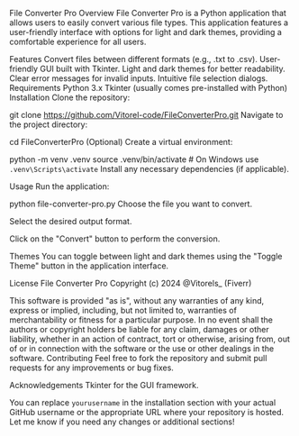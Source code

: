 File Converter Pro
Overview
File Converter Pro is a Python application that allows users to easily convert various file types. This application features a user-friendly interface with options for light and dark themes, providing a comfortable experience for all users.

Features
Convert files between different formats (e.g., .txt to .csv).
User-friendly GUI built with Tkinter.
Light and dark themes for better readability.
Clear error messages for invalid inputs.
Intuitive file selection dialogs.
Requirements
Python 3.x
Tkinter (usually comes pre-installed with Python)
Installation
Clone the repository:

git clone https://github.com/Vitorel-code/FileConverterPro.git
Navigate to the project directory:

cd FileConverterPro
(Optional) Create a virtual environment:

python -m venv .venv
source .venv/bin/activate  # On Windows use `.venv\Scripts\activate`
Install any necessary dependencies (if applicable).

Usage
Run the application:

python file-converter-pro.py
Choose the file you want to convert.

Select the desired output format.

Click on the "Convert" button to perform the conversion.

Themes
You can toggle between light and dark themes using the "Toggle Theme" button in the application interface.

License
File Converter Pro
Copyright (c) 2024 @Vitorels_  (Fiverr)

This software is provided "as is", without any warranties of any kind, express or implied, including, but not limited to, warranties of merchantability or fitness for a particular purpose. In no event shall the authors or copyright holders be liable for any claim, damages or other liability, whether in an action of contract, tort or otherwise, arising from, out of or in connection with the software or the use or other dealings in the software.
Contributing
Feel free to fork the repository and submit pull requests for any improvements or bug fixes.

Acknowledgements
Tkinter for the GUI framework.

You can replace `yourusername` in the installation section with your actual GitHub username or the appropriate URL where your repository is hosted. Let me know if you need any changes or additional sections!
